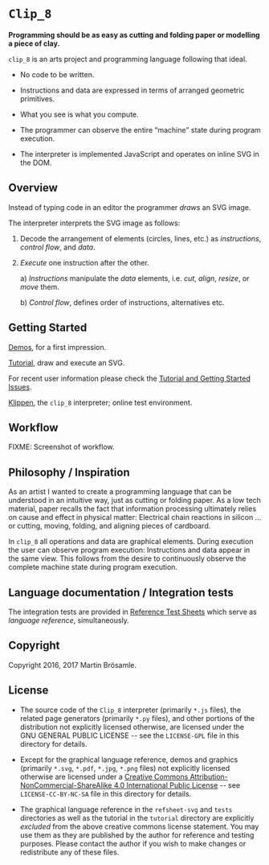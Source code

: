 
`Clip_8`
========



**Programming should be as easy as cutting and folding paper or modelling a piece of clay.**

`clip_8` is an arts project and programming language following that ideal.

+ No code to be written.

+ Instructions and data are expressed in terms of arranged geometric primitives.

+ What you see is what you compute.

+ The programmer can observe the entire <q>machine</q> state during program execution.

+ The interpreter is implemented JavaScript and operates on inline SVG in the DOM.


Overview
--------

Instead of typing code in an editor the  programmer _draws_ an SVG image.

The interpreter interprets the SVG image as follows:

1. Decode the arrangement of elements (circles, lines, etc.) as _instructions_, _control flow_, and _data_.

2. _Execute_ one instruction after the other.

    a) _Instructions_ manipulate the _data_ elements, i.e. _cut_, _align_, _resize_, or _move_ them.

    b) _Control flow_, defines order of instructions, alternatives etc.


Getting Started
---------------

[Demos](https://broesamle.github.io/clip_8/demos/), for a first impression.

[Tutorial](https://broesamle.github.io/clip_8/tutorial/), draw and execute an SVG.

For recent user information please check the [Tutorial and Getting Started Issues](https://github.com/broesamle/clip_8/labels/Tutorial%20%2B%20Getting%20Started).

[Klippen](https://broesamle.github.io/clip_8/tutorial/klippen.html), the `clip_8` interpreter; online test environment.


Workflow
--------

FIXME: Screenshot of workflow.


Philosophy / Inspiration
------------------------

As an artist I wanted to create a programming language that can be understood in an intuitive way, just as cutting or folding paper.
As a low tech material, paper recalls the fact that information processing ultimately relies on cause and effect in physical matter:
Electrical chain reactions in silicon ... or cutting, moving, folding, and aligning pieces of cardboard.

In `clip_8` all operations and data are graphical elements. During execution the user can observe program execution: Instructions and data appear in the same view. This follows from the desire to continuously observe the complete machine state during program execution.


Language documentation / Integration tests
------------------------------------------

The integration tests are provided in [Reference Test Sheets](https://broesamle.github.io/clip_8/tests/) which serve as _language reference_, simultaneously.


Copyright
---------

Copyright 2016, 2017 Martin Brösamle.


License
-------

+ The source code of the `Clip_8` interpreter (primarily `*.js` files), the related page generators (primarily `*.py` files), and other portions of the distribution not explicitly licensed otherwise, are licensed under the GNU GENERAL PUBLIC LICENSE -- see the `LICENSE-GPL` file in this directory for details.

+ Except for the graphical language reference, demos and graphics (primarily `*.svg`, `*.pdf`, `*.jpg`, `*.png` files) not explicitly licensed otherwise are licensed under a [Creative Commons Attribution-NonCommercial-ShareAlike 4.0 International Public License](https://creativecommons.org/licenses/by-nc-sa/4.0/legalcode) -- see `LICENSE-CC-BY-NC-SA` file in this directory for details.

+ The graphical language reference in the `refsheet-svg` and `tests` directories as well as the tutorial in the `tutorial` directory are explicitly *excluded* from the above creative commons license statement. You may use them as they are published by the author for
reference and testing purposes. Please contact the author if you wish to make changes or redistribute any of these files.

